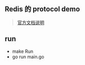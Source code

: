 ## Redis 的 protocol demo

> [官方文档说明](https://redis.io/docs/reference/protocol-spec/#bulk-strings)

## run

- make Run
- go run main.go